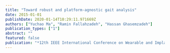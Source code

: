```yaml
---
title: "Toward robust and platform-agnostic gait analysis"
date: 2015-01-01
publishDate: 2020-01-14T10:29:11.971669Z
authors: ["Yuchao Ma", "Ramin Fallahzadeh", "Hassan Ghasemzadeh"]
publication_types: ["1"]
abstract: ""
featured: false
publication: "*12th IEEE International Conference on Wearable and Implantable Body Sensor Networks (BSN 2015)*, Cambridge, MA, USA"
---
```


